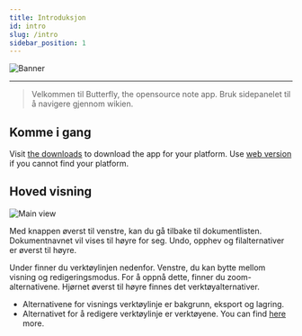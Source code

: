 ```yaml
---
title: Introduksjon
id: intro
slug: /intro
sidebar_position: 1
---
```


![Banner](/img/banner.png)

***

> Velkommen til Butterfly, the opensource note app.
> Bruk sidepanelet til å navigere gjennom wikien.

## Komme i gang

Visit [the downloads](/downloads) to download the app for your platform.
Use [web version](https://butterfly.linwood.dev) if you cannot find your platform.

## Hoved visning

![Main view](main.png)

Med knappen øverst til venstre, kan du gå tilbake til dokumentlisten. Dokumentnavnet vil vises til høyre for seg. Undo, opphev og filalternativer er øverst til høyre.

Under finner du verktøylinjen nedenfor. Venstre, du kan bytte mellom visning og redigeringsmodus. For å oppnå dette, finner du zoom-alternativene. Hjørnet øverst til høyre finnes det verktøyalternativer.

- Alternativene for visnings verktøylinje er bakgrunn, eksport og lagring.
- Alternativet for å redigere verktøylinje er verktøyene. You can find [here](background) more.
